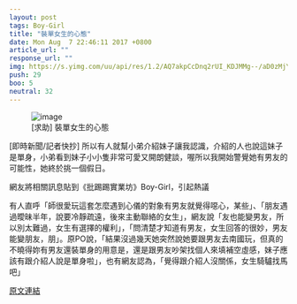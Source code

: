 ```yaml
---
layout: post
tags: Boy-Girl
title: "裝單女生的心態"
date: Mon Aug  7 22:46:11 2017 +0800
article_url: ""
response_url: ""
img: https://s.yimg.com/uu/api/res/1.2/AQ7akpCcDnq2rUI_KDJMMg--/aD0zMjY7dz01MTA7c209MTthcHBpZD15dGFjaHlvbg--/http://media.zenfs.com/zh-Hant-TW/homerun/setn.com.tw/1031f1c82e24dfbde5229c568cd6df3e
push: 29
boo: 5
neutral: 32
---
```


<figure>
<img src="https://s.yimg.com/uu/api/res/1.2/AQ7akpCcDnq2rUI_KDJMMg--/aD0zMjY7dz01MTA7c209MTthcHBpZD15dGFjaHlvbg--/http://media.zenfs.com/zh-Hant-TW/homerun/setn.com.tw/1031f1c82e24dfbde5229c568cd6df3e" alt="image">
<figcaption>
[求助] 裝單女生的心態
</figcaption>
</figure>



[即時新聞/記者快抄] 所以有人就幫小弟介紹妹子讓我認識，介紹的人也說這妹子是單身，小弟看到妹子小小隻非常可愛又開朗健談，喔所以我開始警覺她有男友的可能性，她終於挑一個假日。

網友將相關訊息貼到《批踢踢實業坊》Boy-Girl，引起熱議

有人直呼「師很愛玩這套怎麼遇到心儀的對象有男友就覺得噁心，某些」、「朋友遇過曖昧半年，說要冷靜疏遠，後來主動聯絡的女生」，網友說「友也能變男友，所以別太難過，女生有選擇的權利」，「問清楚才知道有男友，女生回答的很妙，男友能變朋友，朋」。原PO說，「結果沒過幾天她突然說她要跟男友去南國玩，但真的不曉得妳有男友還裝單身的用意是，還是跟男友吵架找個人來填補空虛感，妹子應該有跟介紹人說是單身啦」，也有網友認為，「覺得跟介紹人沒關係，女生騎驢找馬吧」

<a href = "https://www.ptt.cc/bbs/Boy-Girl/M.1502117174.A.A99.html">原文連結</a>

